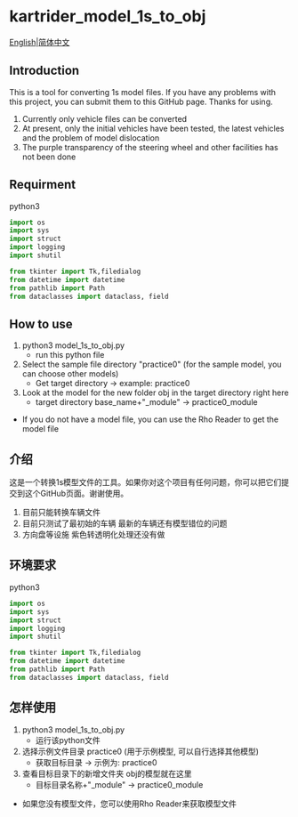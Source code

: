# kartrider_model_1s_to_obj

[English](#Introduction)|[简体中文](#介绍)

## Introduction
This is a tool for converting 1s model files. If you have any problems with this project, you can submit them to this GitHub page. Thanks for using.
1. Currently only vehicle files can be converted
2. At present, only the initial vehicles have been tested, the latest vehicles and the problem of model dislocation
3. The purple transparency of the steering wheel and other facilities has not been done
## Requirment
python3
```python
import os
import sys
import struct
import logging
import shutil

from tkinter import Tk,filedialog
from datetime import datetime
from pathlib import Path
from dataclasses import dataclass, field
```

## How to use
1. python3 model_1s_to_obj.py
    - run this python file
2. Select the sample file directory "practice0" (for the sample model, you can choose other models)
    - Get target directory -> example: practice0
3. Look at the model for the new folder obj in the target directory right here
    - target directory base_name+"_module" -> practice0_module

- If you do not have a model file, you can use the Rho Reader to get the model file

## 介绍
这是一个转换1s模型文件的工具。如果你对这个项目有任何问题，你可以把它们提交到这个GitHub页面。谢谢使用。
1. 目前只能转换车辆文件
2. 目前只测试了最初始的车辆 最新的车辆还有模型错位的问题
3. 方向盘等设施 紫色转透明化处理还没有做
## 环境要求
python3
```python
import os
import sys
import struct
import logging
import shutil

from tkinter import Tk,filedialog
from datetime import datetime
from pathlib import Path
from dataclasses import dataclass, field
```

## 怎样使用
1. python3 model_1s_to_obj.py
    - 运行该python文件
2. 选择示例文件目录 practice0 (用于示例模型, 可以自行选择其他模型)
    - 获取目标目录 -> 示例为: practice0
3. 查看目标目录下的新增文件夹 obj的模型就在这里
    - 目标目录名称+"_module" -> practice0_module

- 如果您没有模型文件，您可以使用Rho Reader来获取模型文件
